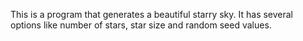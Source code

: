 This is a program that generates a beautiful starry sky. It has several options like number of stars, star size and random seed values.
